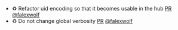 - ♻️ Refactor uid encoding so that it becomes usable in the hub [PR](https://github.com/laminlabs/bionty/pull/247) [@falexwolf](https://github.com/falexwolf)
- ♻️ Do not change global verbosity [PR](https://github.com/laminlabs/bionty/pull/245) [@falexwolf](https://github.com/falexwolf)
